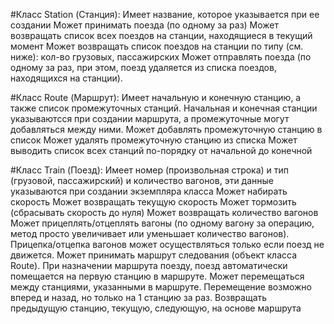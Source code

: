 #Класс Station (Станция):
Имеет название, которое указывается при ее создании
Может принимать поезда (по одному за раз)
Может возвращать список всех поездов на станции, находящиеся в текущий момент
Может возвращать список поездов на станции по типу (см. ниже): кол-во грузовых, пассажирских
Может отправлять поезда (по одному за раз, при этом, поезд удаляется из списка поездов, находящихся на станции).

#Класс Route (Маршрут):
Имеет начальную и конечную станцию, а также список промежуточных станций. Начальная и конечная станции указываютсся при создании маршрута, а промежуточные могут добавляться между ними.
Может добавлять промежуточную станцию в список
Может удалять промежуточную станцию из списка
Может выводить список всех станций по-порядку от начальной до конечной

#Класс Train (Поезд):
Имеет номер (произвольная строка) и тип (грузовой, пассажирский) и количество вагонов, эти данные указываются при создании экземпляра класса
Может набирать скорость
Может возвращать текущую скорость
Может тормозить (сбрасывать скорость до нуля)
Может возвращать количество вагонов
Может прицеплять/отцеплять вагоны (по одному вагону за операцию, метод просто увеличивает или уменьшает количество вагонов). Прицепка/отцепка вагонов может осуществляться только если поезд не движется.
Может принимать маршрут следования (объект класса Route). 
При назначении маршрута поезду, поезд автоматически помещается на первую станцию в маршруте.
Может перемещаться между станциями, указанными в маршруте. Перемещение возможно вперед и назад, но только на 1 станцию за раз.
Возвращать предыдущую станцию, текущую, следующую, на основе маршрута